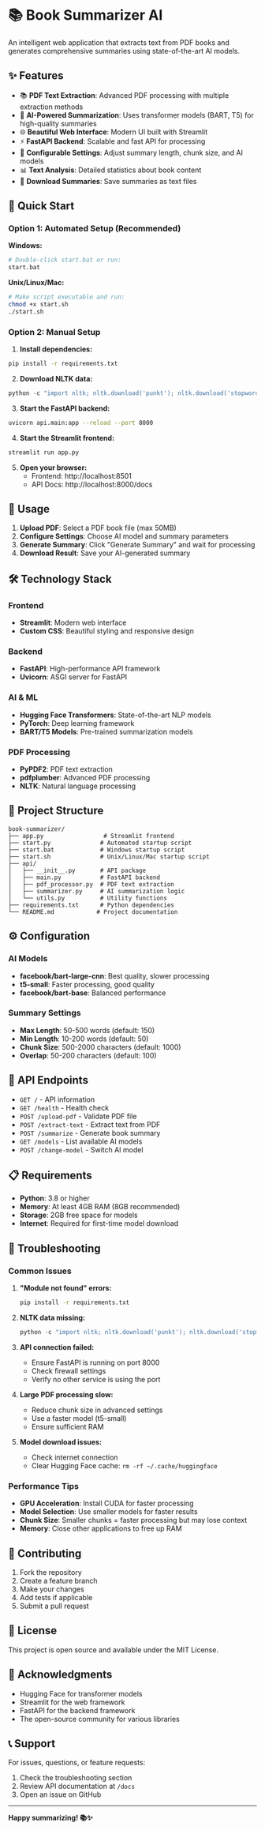 # 📚 Book Summarizer AI

An intelligent web application that extracts text from PDF books and generates comprehensive summaries using state-of-the-art AI models.

## ✨ Features

- 📚 **PDF Text Extraction**: Advanced PDF processing with multiple extraction methods
- 🤖 **AI-Powered Summarization**: Uses transformer models (BART, T5) for high-quality summaries
- 🌐 **Beautiful Web Interface**: Modern UI built with Streamlit
- ⚡ **FastAPI Backend**: Scalable and fast API for processing
- 📝 **Configurable Settings**: Adjust summary length, chunk size, and AI models
- 📊 **Text Analysis**: Detailed statistics about book content
- 💾 **Download Summaries**: Save summaries as text files

## 🚀 Quick Start

### Option 1: Automated Setup (Recommended)

**Windows:**
```bash
# Double-click start.bat or run:
start.bat
```

**Unix/Linux/Mac:**
```bash
# Make script executable and run:
chmod +x start.sh
./start.sh
```

### Option 2: Manual Setup

1. **Install dependencies:**
```bash
pip install -r requirements.txt
```

2. **Download NLTK data:**
```python
python -c "import nltk; nltk.download('punkt'); nltk.download('stopwords')"
```

3. **Start the FastAPI backend:**
```bash
uvicorn api.main:app --reload --port 8000
```

4. **Start the Streamlit frontend:**
```bash
streamlit run app.py
```

5. **Open your browser:**
   - Frontend: http://localhost:8501
   - API Docs: http://localhost:8000/docs

## 📖 Usage

1. **Upload PDF**: Select a PDF book file (max 50MB)
2. **Configure Settings**: Choose AI model and summary parameters
3. **Generate Summary**: Click "Generate Summary" and wait for processing
4. **Download Result**: Save your AI-generated summary

## 🛠️ Technology Stack

### Frontend
- **Streamlit**: Modern web interface
- **Custom CSS**: Beautiful styling and responsive design

### Backend
- **FastAPI**: High-performance API framework
- **Uvicorn**: ASGI server for FastAPI

### AI & ML
- **Hugging Face Transformers**: State-of-the-art NLP models
- **PyTorch**: Deep learning framework
- **BART/T5 Models**: Pre-trained summarization models

### PDF Processing
- **PyPDF2**: PDF text extraction
- **pdfplumber**: Advanced PDF processing
- **NLTK**: Natural language processing

## 📁 Project Structure

```
book-summarizer/
├── app.py                 # Streamlit frontend
├── start.py              # Automated startup script
├── start.bat             # Windows startup script
├── start.sh              # Unix/Linux/Mac startup script
├── api/
│   ├── __init__.py       # API package
│   ├── main.py           # FastAPI backend
│   ├── pdf_processor.py  # PDF text extraction
│   ├── summarizer.py     # AI summarization logic
│   └── utils.py          # Utility functions
├── requirements.txt      # Python dependencies
└── README.md            # Project documentation
```

## ⚙️ Configuration

### AI Models
- **facebook/bart-large-cnn**: Best quality, slower processing
- **t5-small**: Faster processing, good quality
- **facebook/bart-base**: Balanced performance

### Summary Settings
- **Max Length**: 50-500 words (default: 150)
- **Min Length**: 10-200 words (default: 50)
- **Chunk Size**: 500-2000 characters (default: 1000)
- **Overlap**: 50-200 characters (default: 100)

## 🔧 API Endpoints

- `GET /` - API information
- `GET /health` - Health check
- `POST /upload-pdf` - Validate PDF file
- `POST /extract-text` - Extract text from PDF
- `POST /summarize` - Generate book summary
- `GET /models` - List available AI models
- `POST /change-model` - Switch AI model

## 📋 Requirements

- **Python**: 3.8 or higher
- **Memory**: At least 4GB RAM (8GB recommended)
- **Storage**: 2GB free space for models
- **Internet**: Required for first-time model download

## 🐛 Troubleshooting

### Common Issues

1. **"Module not found" errors:**
   ```bash
   pip install -r requirements.txt
   ```

2. **NLTK data missing:**
   ```python
   python -c "import nltk; nltk.download('punkt'); nltk.download('stopwords')"
   ```

3. **API connection failed:**
   - Ensure FastAPI is running on port 8000
   - Check firewall settings
   - Verify no other service is using the port

4. **Large PDF processing slow:**
   - Reduce chunk size in advanced settings
   - Use a faster model (t5-small)
   - Ensure sufficient RAM

5. **Model download issues:**
   - Check internet connection
   - Clear Hugging Face cache: `rm -rf ~/.cache/huggingface`

### Performance Tips

- **GPU Acceleration**: Install CUDA for faster processing
- **Model Selection**: Use smaller models for faster results
- **Chunk Size**: Smaller chunks = faster processing but may lose context
- **Memory**: Close other applications to free up RAM

## 🤝 Contributing

1. Fork the repository
2. Create a feature branch
3. Make your changes
4. Add tests if applicable
5. Submit a pull request

## 📄 License

This project is open source and available under the MIT License.

## 🙏 Acknowledgments

- Hugging Face for transformer models
- Streamlit for the web framework
- FastAPI for the backend framework
- The open-source community for various libraries

## 📞 Support

For issues, questions, or feature requests:
1. Check the troubleshooting section
2. Review API documentation at `/docs`
3. Open an issue on GitHub

---

**Happy summarizing! 📚✨** 